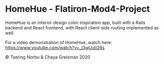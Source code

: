 # HomeHue - Flatiron-Mod4-Project

HomeHue is an interior design color inspiration app, built with a Rails backend and React frontend, with React client-side routing implemented as well.

For a video demonstration of HomeHue, watch here: https://www.youtube.com/watch?v=_l3wUuti28s

©️ Tsering Norbu & Chaya Greisman 2020
